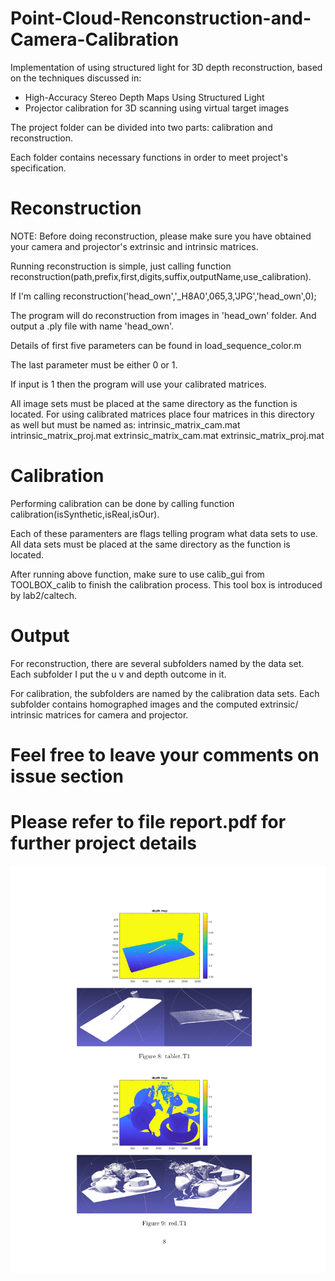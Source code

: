 # Point-Cloud-Renconstruction-and-Camera-Calibration
Implementation of using structured light for 3D depth reconstruction, based on the techniques discussed in:  
* High-Accuracy Stereo Depth Maps Using Structured Light  
* Projector calibration for 3D scanning using virtual target images 

The project folder can be divided into two parts: calibration and reconstruction.

Each folder contains necessary functions in order to meet project's specification.



# Reconstruction

NOTE: Before doing reconstruction, please make sure you have obtained your camera and projector's extrinsic and intrinsic matrices.

Running reconstruction is simple, just calling function reconstruction(path,prefix,first,digits,suffix,outputName,use_calibration).

If I'm calling reconstruction('head_own','_H8A0',065,3,'JPG','head_own',0);

The program will do reconstruction from images in 'head_own' folder. And output a .ply file with name 'head_own'.

Details of first five parameters can be found in load_sequence_color.m

The last parameter must be either 0 or 1.

If input is 1 then the program will use your calibrated matrices.

All image sets must be placed at the same directory as the function is located. 
For using calibrated matrices place four matrices in this directory as well but must be named as:
intrinsic_matrix_cam.mat
intrinsic_matrix_proj.mat
extrinsic_matrix_cam.mat
extrinsic_matrix_proj.mat



# Calibration

Performing calibration can be done by calling function calibration(isSynthetic,isReal,isOur).

Each of these paramenters are flags telling program what data sets to use.
All data sets must be placed at the same directory as the function is located. 

After running above function, make sure to use calib_gui from TOOLBOX_calib to finish the calibration process.
This tool box is introduced by lab2/caltech.


# Output


For reconstruction, there are several subfolders named by the data set. Each subfolder I put the u v and depth outcome in it.

For calibration, the subfolders are named by the calibration data sets. Each subfolder contains homographed images and the computed extrinsic/ intrinsic matrices for camera and projector.

# Feel free to leave your comments on issue section

# Please refer to file report.pdf for further project details 
![result](https://github.com/pleaseRedo/Point-Cloud-Renconstruction-and-Camera-Calibration/blob/master/112617351124_0report_8.jpg)
